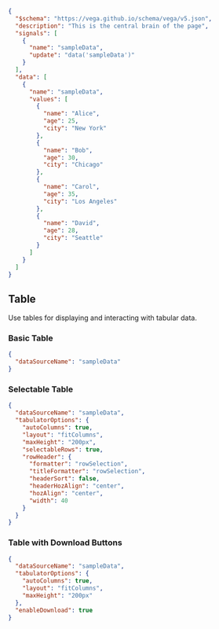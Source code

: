 ```json vega
{
  "$schema": "https://vega.github.io/schema/vega/v5.json",
  "description": "This is the central brain of the page",
  "signals": [
    {
      "name": "sampleData",
      "update": "data('sampleData')"
    }
  ],
  "data": [
    {
      "name": "sampleData",
      "values": [
        {
          "name": "Alice",
          "age": 25,
          "city": "New York"
        },
        {
          "name": "Bob",
          "age": 30,
          "city": "Chicago"
        },
        {
          "name": "Carol",
          "age": 35,
          "city": "Los Angeles"
        },
        {
          "name": "David",
          "age": 28,
          "city": "Seattle"
        }
      ]
    }
  ]
}
```


## Table
Use tables for displaying and interacting with tabular data.
### Basic Table


```json tabulator
{
  "dataSourceName": "sampleData"
}
```


### Selectable Table


```json tabulator
{
  "dataSourceName": "sampleData",
  "tabulatorOptions": {
    "autoColumns": true,
    "layout": "fitColumns",
    "maxHeight": "200px",
    "selectableRows": true,
    "rowHeader": {
      "formatter": "rowSelection",
      "titleFormatter": "rowSelection",
      "headerSort": false,
      "headerHozAlign": "center",
      "hozAlign": "center",
      "width": 40
    }
  }
}
```


### Table with Download Buttons


```json tabulator
{
  "dataSourceName": "sampleData",
  "tabulatorOptions": {
    "autoColumns": true,
    "layout": "fitColumns",
    "maxHeight": "200px"
  },
  "enableDownload": true
}
```